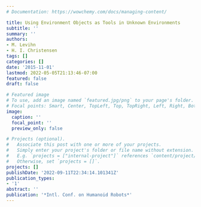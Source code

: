 ```yaml
---
# Documentation: https://wowchemy.com/docs/managing-content/

title: Using Environment Objects as Tools in Unknown Environments
subtitle: ''
summary: ''
authors:
- M. Levihn
- H. I. Christensen
tags: []
categories: []
date: '2015-11-01'
lastmod: 2022-05-05T21:13:46-07:00
featured: false
draft: false

# Featured image
# To use, add an image named `featured.jpg/png` to your page's folder.
# Focal points: Smart, Center, TopLeft, Top, TopRight, Left, Right, BottomLeft, Bottom, BottomRight.
image:
  caption: ''
  focal_point: ''
  preview_only: false

# Projects (optional).
#   Associate this post with one or more of your projects.
#   Simply enter your project's folder or file name without extension.
#   E.g. `projects = ["internal-project"]` references `content/project/deep-learning/index.md`.
#   Otherwise, set `projects = []`.
projects: []
publishDate: '2022-09-11T22:34:14.101341Z'
publication_types:
- '1'
abstract: ''
publication: '*Intl. Conf. on Humanoid Robots*'
---
```

